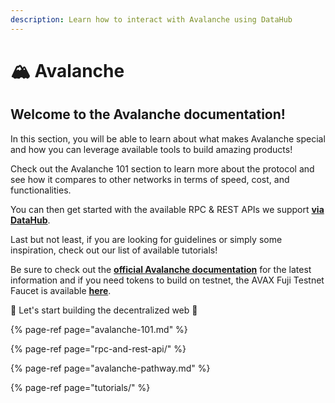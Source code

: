 ```yaml
---
description: Learn how to interact with Avalanche using DataHub
---
```


# 🏔 Avalanche

## Welcome to the Avalanche documentation!

In this section, you will be able to learn about what makes Avalanche special and how you can leverage available tools to build amazing products! 

Check out the Avalanche 101 section to learn more about the protocol and see how it compares to other networks in terms of speed, cost, and functionalities. 

You can then get started with the available RPC & REST APIs we support [**via DataHub**](https://datahub.figment.io/sign_up?service=avalanche). 

Last but not least, if you are looking for guidelines or simply some inspiration, check out our list of available tutorials! 

Be sure to check out the [**official Avalanche documentation**](https://docs.avax.network/) for the latest information and if you need tokens to build on testnet, the AVAX Fuji Testnet Faucet is available [**here**](https://faucet.avax-test.network/). 

🚀 Let's start building the decentralized web 🚀

{% page-ref page="avalanche-101.md" %}

{% page-ref page="rpc-and-rest-api/" %}

{% page-ref page="avalanche-pathway.md" %}

{% page-ref page="tutorials/" %}

